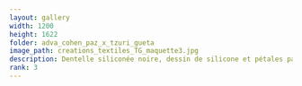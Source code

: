 ```yaml
---
layout: gallery
width: 1200
height: 1622
folder: adva_cohen_paz_x_tzuri_gueta
image_path: creations_textiles_TG_maquette3.jpg
description: Dentelle siliconée noire, dessin de silicone et pétales patinés
rank: 3
---
```

